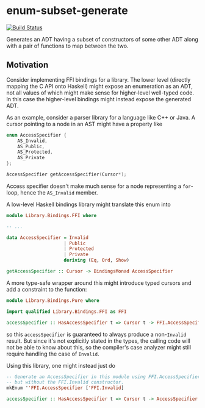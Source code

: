 # enum-subset-generate

[![Build Status](https://travis-ci.org/0xd34df00d/enum-subset-generate.svg?branch=master)](https://travis-ci.org/0xd34df00d/enum-subset-generate)

Generates an ADT having a subset of constructors of some other ADT along with a
pair of functions to map between the two.

## Motivation

Consider implementing FFI bindings for a library. The lower level (directly
mapping the C API onto Haskell) might expose an enumeration as an ADT, not all
values of which might make sense for higher-level well-typed code. In this case
the higher-level bindings might instead expose the generated ADT.

As an example, consider a parser library for a language like C++ or Java. A
cursor pointing to a node in an AST might have a property like
```c
enum AccessSpecifier {
    AS_Invalid,
    AS_Public,
    AS_Protected,
    AS_Private
};

AccessSpecifier getAccessSpecifier(Cursor*);
```

Access specifier doesn't make much sense for a node representing a `for`-loop,
hence the `AS_Invalid` member.

A low-level Haskell bindings library might translate this enum into
```haskell
module Library.Bindings.FFI where

-- ...

data AccessSpecifier = Invalid
                     | Public
                     | Protected
                     | Private
                     deriving (Eq, Ord, Show)

getAccessSpecifier :: Cursor -> BindingsMonad AccessSpecifier
```

A more type-safe wrapper around this might introduce typed cursors and add a
constraint to the function:
```haskell
module Library.Bindings.Pure where

import qualified Library.Bindings.FFI as FFI

accessSpecifier :: HasAccessSpecifier t => Cursor t -> FFI.AccessSpecifier
```
so this `accessSpecifier` is guaranteed to always produce a non-`Invalid`
result. But since it's not explicitly stated in the types, the calling code will
not be able to know about this, so the compiler's case analyzer might still
require handling the case of `Invalid`.

Using this library, one might instead just do
```haskell
-- Generate an AccessSpecifier in this module using FFI.AccessSpecifier
-- but without the FFI.Invalid constructor.
mkEnum ''FFI.AccessSpecifier ['FFI.Invalid]

accessSpecifier :: HasAccessSpecifier t => Cursor t -> AccessSpecifier
```
